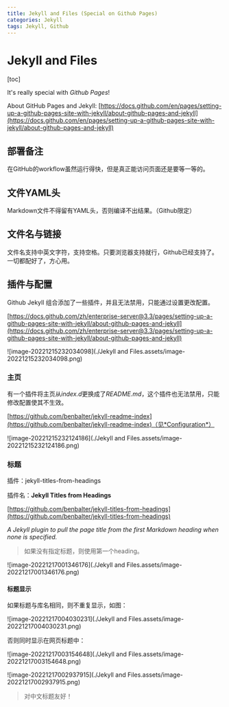 ```yaml
---
title: Jekyll and Files (Special on Github Pages)
categories: Jekyll
tags: Jekyll, Github
---
```


# Jekyll and Files

[toc]

It's really special with *Github Pages*!

About GitHub Pages and Jekyll: [https://docs.github.com/en/pages/setting-up-a-github-pages-site-with-jekyll/about-github-pages-and-jekyll](https://docs.github.com/en/pages/setting-up-a-github-pages-site-with-jekyll/about-github-pages-and-jekyll)

## 部署备注

在GitHub的workflow虽然运行得快，但是真正能访问页面还是要等一等的。

## 文件YAML头

Markdown文件不得留有YAML头，否则编译不出结果。（Github限定）

## 文件名与链接

文件名支持中英文字符，支持空格。只要浏览器支持就行，Github已经支持了。一切都配好了，方心用。

## 插件与配置

Github Jekyll 组合添加了一些插件，并且无法禁用，只能通过设置更改配置。

[https://docs.github.com/zh/enterprise-server@3.3/pages/setting-up-a-github-pages-site-with-jekyll/about-github-pages-and-jekyll](https://docs.github.com/zh/enterprise-server@3.3/pages/setting-up-a-github-pages-site-with-jekyll/about-github-pages-and-jekyll)

![image-20221215232034098](./Jekyll and Files.assets/image-20221215232034098.png)

### 主页

有一个插件将主页从*index.d*更换成了*README.md*，这个插件也无法禁用，只能修改配置使其不生效。

[https://github.com/benbalter/jekyll-readme-index](https://github.com/benbalter/jekyll-readme-index)（见*Configuration*）

![image-20221215232124186](./Jekyll and Files.assets/image-20221215232124186.png)

### 标题

插件：jekyll-titles-from-headings

插件名：**Jekyll Titles from Headings**

[https://github.com/benbalter/jekyll-titles-from-headings](https://github.com/benbalter/jekyll-titles-from-headings)

*A Jekyll plugin to pull the page title from the first Markdown heading when none is specified.* 

> 如果没有指定标题，则使用第一个heading。

![image-20221217001346176](./Jekyll and Files.assets/image-20221217001346176.png)

#### 标题显示

如果标题与库名相同，则不重复显示，如图：

![image-20221217004030231](./Jekyll and Files.assets/image-20221217004030231.png)

否则同时显示在网页标题中：

![image-20221217003154648](./Jekyll and Files.assets/image-20221217003154648.png)

![image-20221217002937915](./Jekyll and Files.assets/image-20221217002937915.png)

> 对中文标题友好！